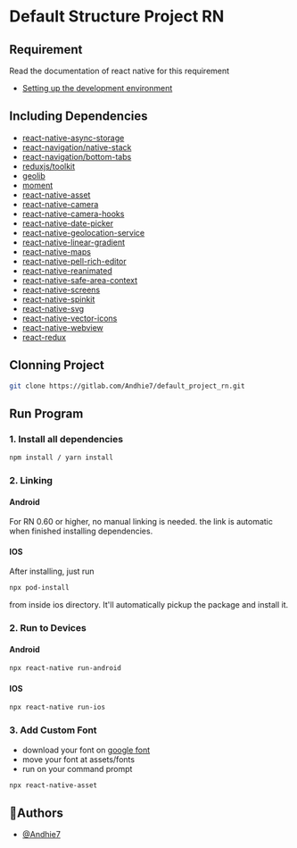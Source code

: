 # Default Structure Project RN
## Requirement
Read the documentation of react native for this requirement 
- [Setting up the development environment](https://reactnative.dev/docs/environment-setup)

## Including Dependencies
- [react-native-async-storage](https://react-native-async-storage.github.io/async-storage/docs/install/)
- [react-navigation/native-stack](https://reactnavigation.org/docs/hello-react-navigation)
- [react-navigation/bottom-tabs](https://reactnavigation.org/docs/bottom-tab-navigator)
- [reduxjs/toolkit](https://redux-toolkit.js.org/introduction/getting-started)
- [geolib](https://github.com/manuelbieh/geolib)
- [moment](https://momentjs.com/)
- [react-native-asset](https://github.com/unimonkiez/react-native-asset#readme)
- [react-native-camera](https://github.com/react-native-camera/react-native-camera/tree/master)
- [react-native-camera-hooks](https://github.com/reime005/react-native-camera-hooks)
- [react-native-date-picker](https://github.com/henninghall/react-native-date-picker)
- [react-native-geolocation-service](https://github.com/Agontuk/react-native-geolocation-service)
- [react-native-linear-gradient](https://github.com/react-native-linear-gradient/react-native-linear-gradient)
- [react-native-maps](https://github.com/react-native-maps/react-native-maps)
- [react-native-pell-rich-editor](https://github.com/wxik/react-native-rich-editor)
- [react-native-reanimated](https://docs.swmansion.com/react-native-reanimated/docs/)
- [react-native-safe-area-context](https://github.com/th3rdwave/react-native-safe-area-context)
- [react-native-screens](https://github.com/software-mansion/react-native-screens)
- [react-native-spinkit](https://github.com/maxs15/react-native-spinkit)
- [react-native-svg](https://github.com/software-mansion/react-native-svg)
- [react-native-vector-icons](https://github.com/oblador/react-native-vector-icons)
- [react-native-webview](https://github.com/react-native-webview/react-native-webview)
- [react-redux](https://redux-toolkit.js.org/introduction/getting-started)

## Clonning Project
```sh
git clone https://gitlab.com/Andhie7/default_project_rn.git 
```

## Run Program
### 1. Install all dependencies
```sh
npm install / yarn install
```
### 2. Linking
#### Android
For RN 0.60 or higher, no manual linking is needed. the link is automatic when finished installing dependencies.

#### IOS
After installing, just run
```sh
npx pod-install
```
from inside ios directory. It'll automatically pickup the package and install it.

### 2. Run to Devices
#### Android
```sh
npx react-native run-android
```
#### IOS
```sh
npx react-native run-ios
```

### 3. Add Custom Font
- download your font on [google font](https://fonts.google.com/)
- move your font at assets/fonts
- run on your command prompt
```sh
npx react-native-asset
```


## 🚀Authors

- [@Andhie7](https://gitlab.com/Andhie7)